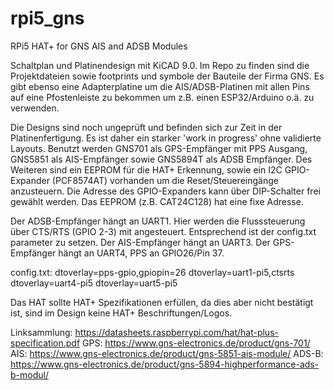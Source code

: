 # rpi5_gns
RPi5 HAT+ for GNS AIS and ADSB Modules


Schaltplan und Platinendesign mit KiCAD 9.0.
Im Repo zu finden sind die Projektdateien sowie footprints und symbole der Bauteile der Firma GNS.
Es gibt ebenso eine Adapterplatine um die AIS/ADSB-Platinen mit allen Pins auf eine Pfostenleiste zu bekommen um z.B. einen ESP32/Arduino o.ä. zu verwenden.


Die Designs sind noch ungeprüft und befinden sich zur Zeit in der Platinenfertigung. Es ist daher ein starker 'work in progress' ohne validierte Layouts.
Benutzt werden GNS701 als GPS-Empfänger mit PPS Ausgang, GNS5851 als AIS-Empfänger sowie GNS5894T als ADSB Empfänger.
Des Weiteren sind ein EEPROM für die HAT+ Erkennung, sowie ein I2C GPIO-Expander (PCF8574AT) vorhanden um die Reset/Steuereingänge anzusteuern.
Die Adresse des GPIO-Expanders kann über DIP-Schalter frei gewählt werden.
Das EEPROM (z.B. CAT24C128) hat eine fixe Adresse.

Der ADSB-Empfänger hängt an UART1. Hier werden die Flusssteuerung über CTS/RTS (GPIO 2-3) mit angesteuert. Entsprechend ist der config.txt parameter zu setzen.
Der AIS-Empfänger hängt an UART3.
Der GPS-Empfänger hängt an UART4, PPS an GPIO26/Pin 37.

config.txt:
dtoverlay=pps-gpio,gpiopin=26
dtoverlay=uart1-pi5,ctsrts
dtoverlay=uart4-pi5
dtoverlay=uart5-pi5



Das HAT sollte HAT+ Spezifikationen erfüllen, da dies aber nicht bestätigt ist, sind im Design keine HAT+ Beschriftungen/Logos.

Linksammlung:
https://datasheets.raspberrypi.com/hat/hat-plus-specification.pdf
GPS: https://www.gns-electronics.de/product/gns-701/
AIS: https://www.gns-electronics.de/product/gns-5851-ais-module/
ADS-B: https://www.gns-electronics.de/product/gns-5894-highperformance-ads-b-modul/

